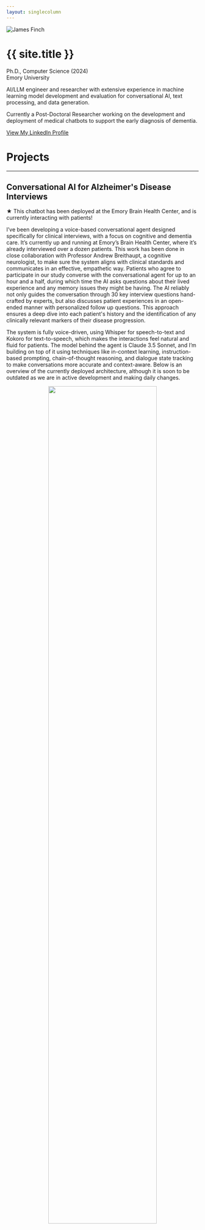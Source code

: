 ```yaml
---
layout: singlecolumn
---
```


<div class="profile-header">
  <img src="{{site.logo | relative_url}}" alt="James Finch" class="profile-image">
  <div class="profile-info">
    <h1>{{ site.title }}</h1>
    <p>Ph.D., Computer Science (2024)<br>
    Emory University</p>
    <p>AI/LLM engineer and researcher with extensive experience in machine learning model development and evaluation for conversational AI, text processing, and data generation.</p>
    <p>Currently a Post-Doctoral Researcher working on the development and deployment of medical chatbots to support the early diagnosis of dementia.</p>
    <p><a href="https://linkedin.com/in/james-d-finch">View My LinkedIn Profile</a></p>
  </div>
</div>

# Projects
---

## Conversational AI for Alzheimer's Disease Interviews

&#9733; This chatbot has been deployed at the Emory Brain Health Center, and is currently interacting with patients!

I’ve been developing a voice-based conversational agent designed specifically for clinical interviews, with a focus on cognitive and dementia care. It’s currently up and running at Emory’s Brain Health Center, where it’s already interviewed over a dozen patients. This work has been done in close collaboration with Professor Andrew Breithaupt, a cognitive neurologist, to make sure the system aligns with clinical standards and communicates in an effective, empathetic way. Patients who agree to participate in our study converse with the conversational agent for up to an hour and a half, during which time the AI asks questions about their lived experience and any memory issues they might be having. The AI reliably not only guides the conversation through 30 key interview questions hand-crafted by experts, but also discusses patient experiences in an open-ended manner with personalized follow up questions. This approach ensures a deep dive into each patient's history and the identification of any clinically relevant markers of their disease progression.

The system is fully voice-driven, using Whisper for speech-to-text and Kokoro for text-to-speech, which makes the interactions feel natural and fluid for patients. The model behind the agent is Claude 3.5 Sonnet, and I’m building on top of it using techniques like in-context learning, instruction-based prompting, chain-of-thought reasoning, and dialogue state tracking to make conversations more accurate and context-aware. Below is an overview of the currently deployed architecture, although it is soon to be outdated as we are in active development and making daily changes.

<div style="text-align: center;">
  <img src="images/ClinicalInterviewChatbot.png?raw=true" style="width:75%; height:auto;"/>
</div>

---
## Streaming Dialogue State Induction

&#9733; This work has been accepted to TACL and publication is forthcoming in the next few months!

I've developed a groundbreaking approach to Slot Schema Induction (SSI) that transforms how task-oriented dialogue systems understand and process conversations. Given a set of unlabeled dialogue examples for a particular dialogue task, SSI systems aim to infer a task schema that describes the structure and key information types related to the task. The inferred task schema can then be used for dedicated dialogue state tracking, or for analyzing patterns in the dialogue dataset.

My approach treats schema induction as a text generation task, enabling systems to automatically identify and track key information types while maintaining schema consistency throughout conversations. Unlike traditional methods that rely on manual curation or embedding-based clustering, my system uses generative AI to dynamically create and refine dialogue task schemas incrementally by reading a stream of unlabeled conversation data. Given just one conversation example, the approach infers the key information types and subtasks that contribute to the dialogue task. As more conversation examples are added, the approach revises the schema to improve its coverage and filter out noisy inferences. The key idea behind the approach is to jointly perform dialogue state tracking based on an existing slot schema in addition to discovering new slots relevant to the current conversation.

<br>

An example of the prompt formulation and a training datapoint is shown below. The model is trained to jointly track slot values for the current schema and discover entirely new slot types, such as *sunlight* requirements in the example, in order to expand the current schema's coverage.

<div style="text-align: center;">
  <img src="images/dialogue-state-LLM-prompt.png?raw=true" style="width:35%; height:auto;"/>
</div>

To support this research, I created DOTS — a novel simulation framework for generating diverse task-oriented dialogue data with accurate schema annotations - in order to generate high-quality training data and subsequently trained state-of-the-art models based on LLMs and parameter-efficient fine-tuning techniques. The DOTS simulation framework is a multi-step data generation approach for novel task-oriented dialogues and is shown below:

<div style="text-align: center;">
  <img src="images/dialogue-simulation.png?raw=true" style="width:80%; height:auto;"/>
</div>

---
## Adaptable Zero-Shot Dialogue State Tracking

Zero-shot Dialogue State Tracking (DST) is the task of capturing important information expressed in a conversation based only on a short specification of target information types, or slots, without any training on the target slots.

<div style="text-align: center;">
  <img src="images/dialqasv.png?raw=true" style="width:80%; height:auto;"/>
</div>

<br>
This work demonstrates significant performance gains in zero-shot Dialogue State Tracking (DST) by enhancing training data diversity through synthetic data generation. Traditional DST datasets are constrained by costly data collection, covering only a narrow range of domains and slot types—limiting model adaptability to new tasks. To overcome this, we introduce a novel, fully automatic method for generating diverse, synthetic DST data across over 1,000 unique domains. My approach, unlike prior methods, produces dialogues with silver-standard annotations and slot descriptions, enabling effective zero-shot learning without manual labeling.

<div style="text-align: center;">
  <img src="images/automated-state-tracking_cropped.png?raw=true" style="width:35%; height:auto;"/>
</div>

<br>
An example of the prompt formulation used for model training is shown below:

<div style="text-align: center;">
  <img src="images/dialqasv-prompt.png?raw=true" style="width:35%; height:auto;"/>
</div>

<br>
This technique powers the creation of the D0T dataset, the largest synthetic DST dataset to date. Experiments on the MultiWOZ benchmark show that models trained on our synthetic data achieve a 6.7% improvement in Joint Goal Accuracy, matching the performance of models over 13× larger in size.


### More Information

&#9733; Read the EMNLP Findings 2024 paper [here](https://aclanthology.org/2024.findings-emnlp.731.pdf)

&#9733; Code is available at the [GitHub Repository](https://github.com/emorynlp/Diverse0ShotTracking)

&#9733; Model is released on HuggingFace [here](https://huggingface.co/jdfinch/dialogue_state_generator)

---

## ABC-Eval: Annotation of Behaviors in Chat Evaluation Framework

Despite impressive advances in open-domain dialogue systems, evaluating their performance remains a major challenge due to the subjective and inconsistent nature of human judgments. This project proposes a novel dimensional evaluation framework that systematically measures a wide range of chatbot behaviors affecting conversation quality. By comparing four state-of-the-art dialogue models using our method and existing evaluation techniques, this approach offers deeper insights and greater reliability than traditional Likert-style or comparative assessments. This work provides a validated foundation for more consistent and informative chatbot evaluation—paving the way for more human-like, trustworthy AI conversations. This platform is released as a customizable Javascript project that can be launched using the ParlAI infrastructure for web deployment to perform the evaluation on any dialogue corpus.

<br>
Here is a breakdown of the ABC-Eval metrics:
<br>
<div style="text-align: center;">
  <img src="images/ABC-labels.png" style="width:80%; height:auto;"/>
</div>

<br>
Here are our some of our evaluation results using ABC-Eval to evaluate 4 chat models that were state-of-the-art in 2022:
<br>
<div style="text-align: center;">
  <img src="images/undesirable_behaviors.png" style="width:80%; height:auto;"/>
</div>

<br>
Below are some examples of the annotation interface:

(1) Emotional understanding behaviors:
<br>
<div style="text-align: center;">
  <img src="images/interface_empathy.png" style="width:80%; height:auto;"/>
</div>

<br>
(2) Factual knowledge behaviors:
<br>
<div style="text-align: center;">
  <img src="images/interface_knowledge.png" style="width:80%; height:auto;"/>
</div>

### More Information

&#9733; Read the ACL 2023 paper [here](https://aclanthology.org/2023.acl-long.839/)!

&#9733; Code for running the ABC-Eval platform is available at the [Github repository](https://github.com/emorynlp/ChatEvaluationPlatform)

---

## Emora: Winning Socialbot of the Amazon Alexa Prize 3 Competition (2020) 

Emora is the winning chatbot of the Amazon Alexa Prize Socialbot Grand Challenge 3 in 2020. She prioritizes in-depth and meaningful life discussions with the user on topics that are pertinent and interesting to their day-to-day activities.

Below is the overall system architecture underlying Emora, showcasing the many components that contribute to her conversational capabilities:

<div style="text-align: center;">
  <img src="images/architecture.png" style="width:80%; height:auto;"/>
</div>

<br>
Beyond a deep involvement in the conversational content planning, my other major contribution to Emora is the development of the underlying adaptable dialogue logic engine, based on a state-machine formulation that allows for flexible integration of machine learning modules, dialogue flow control, and regex-based NLU. An example of Emora's dialogue logic is shown below:

<div style="text-align: center;">
  <img src="images/statemachine.png" style="width:80%; height:auto;"/>
</div>

<br>
Below is a graph of Emora's performance during the end of the competition, showing steady, rapid improvement:

<div style="text-align: center;">
  <img src="images/dailyrating.png" style="width:70%; height:auto;"/>
</div>


### More Information

&#9733; Read the SIGDIAL demonstration paper of the dialogue logic engine [here](https://2020.sigdial.org/pdf/2020.sigdial-1.32.pdf)

&#9733; Read the Amazon Technical Proceedings paper [here](https://m.media-amazon.com/images/G/01/mobile-apps/dex/alexa/alexaprize/assets/challenge3/proceedings/Emory-Emora.pdf)

&#9733; Code for running the winning Emora is available at the [Emora Github Repository](https://github.com/emora-chat/emora_ap3_parlai).

&#9733; Emora in the News in an [Amazon Article](https://www.amazon.science/latest-news/alexa-prize-interviews?fbclid=IwAR2Iu7HwssbVvqmy1AB2gSOtZfoOps5nbxcpQqlTLgrz1czMtWnEH5X1JVY) and an [Emory Article](https://news.emory.edu/stories/2020/08/er_alexa_prize/campus.html)!

&#9733; Learn more about Emora from our [Youtube Playlist](https://www.youtube.com/playlist?list=PLsMGYQfhCveJE1uSslBZjoiRAVHDJoiQa)!

---




---
<p style="font-size:11px">Page template forked from <a href="https://github.com/evanca/quick-portfolio">evanca</a></p>
<!-- Remove above link if you don't want to attibute -->
